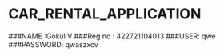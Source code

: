 # CAR_RENTAL_APPLICATION
###NAME :Gokul V
###Reg no : 422721104013
###USER: qwe
###PASSWORD: qwaszxcv
